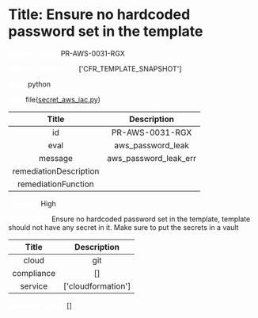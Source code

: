 



# Title: Ensure no hardcoded password set in the template


***<font color="white">Master Test Id:</font>*** PR-AWS-0031-RGX

***<font color="white">Master Snapshot Id:</font>*** ['CFR_TEMPLATE_SNAPSHOT']

***<font color="white">type:</font>*** python

***<font color="white">rule:</font>*** file([secret_aws_iac.py])  
  
  
  
  

|Title|Description|
| :---: | :---: |
|id|PR-AWS-0031-RGX|
|eval|aws_password_leak|
|message|aws_password_leak_err|
|remediationDescription||
|remediationFunction||


***<font color="white">Severity:</font>*** High

***<font color="white">Description:</font>*** Ensure no hardcoded password set in the template, template should not have any secret in it. Make sure to put the secrets in a vault  
  
  

|Title|Description|
| :---: | :---: |
|cloud|git|
|compliance|[]|
|service|['cloudformation']|


***<font color="white">Resource Types:</font>*** []


[secret_aws_iac.py]: https://github.com/prancer-io/prancer-compliance-test/tree/master/aws/iac/secret_aws_iac.py

